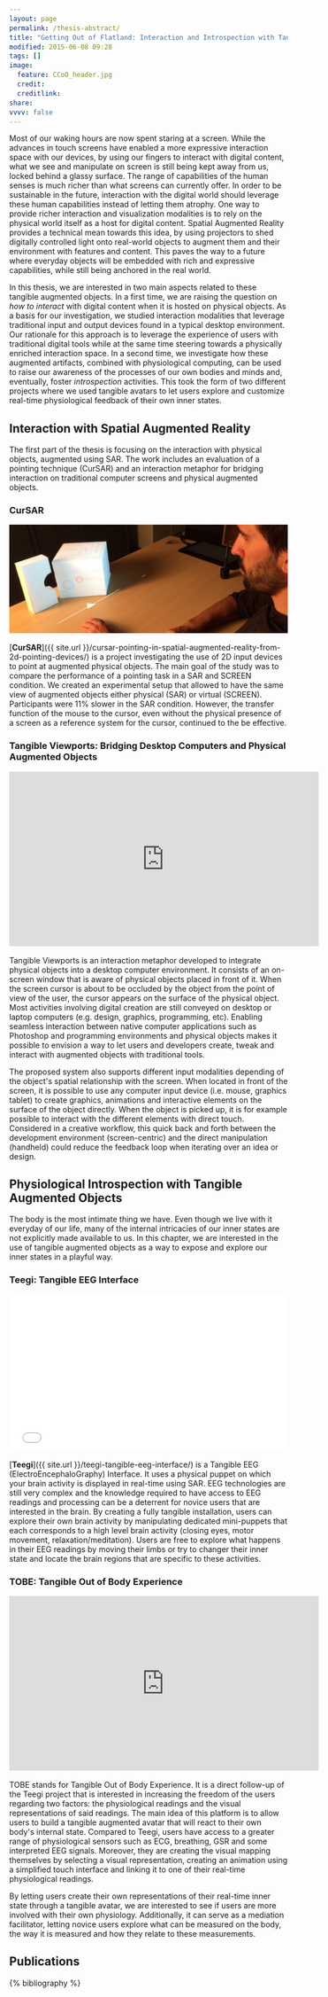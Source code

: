 ```yaml
---
layout: page
permalink: /thesis-abstract/
title: "Getting Out of Flatland: Interaction and Introspection with Tangible Augmented Objects"
modified: 2015-06-08 09:28
tags: []
image:
  feature: CCoO_header.jpg
  credit: 
  creditlink: 
share: 
vvvv: false
---
```


<!-- ### Motivation: Why do we care about the problem and the results? -->
Most of our waking hours are now spent staring at a screen. While the advances in touch screens have enabled a more expressive interaction space with our devices, by using our fingers to interact with digital content, what we see and manipulate on screen is still being kept away from us, locked behind a glassy surface. The range of capabilities of the human senses is much richer than what screens can currently offer. In order to be sustainable in the future, interaction with the digital world should leverage these human capabilities instead of letting them atrophy. One way to provide richer interaction and visualization modalities is to rely on the physical world itself as a host for digital content. Spatial Augmented Reality provides a technical mean towards this idea, by using projectors to shed digitally controlled light onto real-world objects to augment them and their environment with features and content. This paves the way to a future where everyday objects will be embedded with rich and expressive capabilities, while still being anchored in the real world.

<!-- ### Problem statement: What problem are your trying to solve? -->
In this thesis, we are interested in two main aspects related to these tangible augmented objects. In a first time, we are raising the question on *how to interact* with digital content when it is hosted on physical objects. As a basis for our investigation, we studied interaction modalities that leverage traditional input and output devices found in a typical desktop environment. Our rationale for this approach is to leverage the experience of users with traditional digital tools while at the same time steering towards a physically enriched interaction space. In a second time, we investigate how these augmented artifacts, combined with physiological computing, can be used to raise our awareness of the processes of our own bodies and minds and, eventually, foster *introspection* activities. This took the form of two different projects where we used tangible avatars to let users explore and customize real-time physiological feedback of their own inner states.


## Interaction with Spatial Augmented Reality
The first part of the thesis is focusing on the interaction with physical objects, augmented using SAR. The work includes an evaluation of a pointing technique (CurSAR) and an interaction metaphor for bridging interaction on traditional computer screens and physical augmented objects.

### CurSAR
[![](/images/cursar-header.jpg)](/images/abstract-cursar.jpg)

[**CurSAR**]({{ site.url }}/cursar-pointing-in-spatial-augmented-reality-from-2d-pointing-devices/) is a project investigating the use of 2D input devices to point at augmented physical objects. The main goal of the study was to compare the performance of a pointing task in a SAR and SCREEN condition. We created an experimental setup that allowed to have the same view of augmented objects either physical (SAR) or virtual (SCREEN).  Participants were 11% slower in the SAR condition. However, the transfer function of the mouse to the cursor, even without the physical presence of a screen as a reference system for the cursor, continued to the be effective.


### Tangible Viewports: Bridging Desktop Computers and Physical Augmented Objects
<iframe width="560" height="315" src="https://www.youtube.com/embed/q1lcti0P8Rk" frameborder="0" allowfullscreen></iframe>

Tangible Viewports is an interaction metaphor developed to integrate physical objects into a desktop computer environment. It consists of an on-screen window that is aware of physical objects placed in front of it. When the screen cursor is about to be occluded by the object from the point of view of the user, the cursor appears on the surface of the physical object. Most activities involving digital creation are still conveyed on desktop or laptop computers (e.g. design, graphics, programming, etc). Enabling seamless interaction between native computer applications such as Photoshop and programming environments and physical objects makes it possible to envision a way to let users and developers create, tweak and interact with augmented objects with traditional tools.

The proposed system also supports different input modalities depending of the object's spatial relationship with the screen. When located in front of the screen, it is possible to use any computer input device (i.e. mouse, graphics tablet) to create graphics, animations and interactive elements on the surface of the object directly. When the object is picked up, it is for example possible to interact with the different elements with direct touch. Considered in a creative workflow, this quick back and forth between the development environment (screen-centric) and the direct manipulation (handheld) could reduce the feedback loop when iterating over an idea or design.



## Physiological Introspection with Tangible Augmented Objects
The body is the most intimate thing we have. Even though we live with it everyday of our life, many of the internal intricacies of our inner states are not explicitly made available to us. In this chapter, we are interested in the use of tangible augmented objects as a way to expose and explore our inner states in a playful way.

### Teegi: Tangible EEG Interface
<iframe src="//player.vimeo.com/video/104486980" width="500" height="281" frameborder="0" webkitallowfullscreen mozallowfullscreen allowfullscreen></iframe>

[**Teegi**]({{ site.url }}/teegi-tangible-eeg-interface/) is a Tangible EEG (ElectroEncephaloGraphy) Interface. It uses a physical puppet on which your brain activity is displayed in real-time using SAR. EEG technologies are still very complex and the knowledge required to have access to EEG readings and processing can be a deterrent for novice users that are interested in the brain. By creating a fully tangible installation, users can explore their own brain activity by manipulating dedicated mini-puppets that each corresponds to a high level brain activity (closing eyes, motor movement, relaxation/meditation). Users are free to explore what happens in their EEG readings by moving their limbs or try to changer their inner state and locate the brain regions that are specific to these activities.


### TOBE: Tangible Out of Body Experience
<iframe width="560" height="315" src="https://www.youtube.com/embed/yX0rMKO1aVA" frameborder="0" allowfullscreen></iframe>

TOBE stands for Tangible Out of Body Experience. It is a direct follow-up of the Teegi project that is interested in increasing the freedom of the users regarding two factors: the physiological readings and the visual representations of said readings. The main idea of this platform is to allow users to build a tangible augmented avatar that will react to their own body's internal state. Compared to Teegi, users have access to a greater range of physiological sensors such as ECG, breathing, GSR and some interpreted EEG signals. Moreover, they are creating the visual mapping themselves by selecting a visual representation, creating an animation using a simplified touch interface and linking it to one of their real-time physiological readings.

By letting users create their own representations of their real-time inner state through a tangible avatar, we are interested to see if users are more involved with their own physiology. Additionally, it can serve as a mediation facilitator, letting novice users explore what can be measured on the body, the way it is measured and how they relate to these measurements.

## Publications

{% bibliography %}